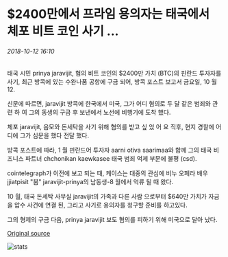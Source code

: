 # $2400만에서 프라임 용의자는 태국에서 체포 비트 코인 사기 ...

###### 2018-10-12 16:10

태국 시민 prinya jaravijit, 혐의 비트 코인의 $2400만 가치 (BTC)의 핀란드 투자자를 사기, 최근 방콕에 있는 수완나품 공항에 구금 되어, 방콕 포스트 보고서 금요일, 10 월 12.

신문에 따르면, jaravijit 방콕에 한국에서 미국, 그가 어디 혐의로 두 달 같은 범죄와 관련 하 여 그의 동생의 구금 후 보낸에서 노선에 비행기에 도착 했다.

체포 jaravijit, 음모와 돈세탁을 사기 위해 혐의를 받고 싶 었 어 요 직후, 현지 경찰에 어디에 그가 심문을 했다 전달 했다.

방콕 포스트에 따라, 1 월 핀란드어 투자자 aarni otiva saarimaa와 함께 그의 태국 비즈니스 파트너 chchonikan kaewkasee 태국 범죄 억제 부문에 불평 (csd).

cointelegraph가 이전에 보고 되는 때, 케이스는 대중의 관심에 비누 오페라 배우 jjiatpisit "붐" jaravijit-prinya의 남동생-8 월에서 억류 될 때 왔다.

10 월, 태국 돈세탁 사무실 jaravijit의 가족과 다른 사람 으로부터 $640만 가치가 자금을 압수 사건에 연결 된, 그리고 사기로 용의자를 청구할 준비를 하고있다.

그의 형제의 구금 다음, prinya jaravijit 보도 혐의를 피하기 위해 미국으로 달아 났다.

[Original source](https://cointelegraph.com/news/prime-suspect-in-24-million-bitcoin-scam-arrested-in-thailand)

![stats](https://c.statcounter.com/11760860/0/a89fa40b/1/ "stats")